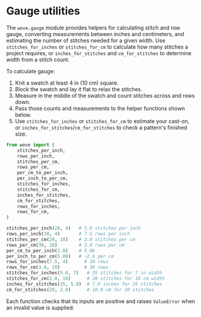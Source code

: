 # Gauge utilities

The `wove.gauge` module provides helpers for calculating stitch and row gauge,
converting measurements between inches and centimeters, and estimating the
number of stitches needed for a given width. Use `stitches_for_inches` or
`stitches_for_cm` to calculate how many stitches a project requires, or
`inches_for_stitches` and `cm_for_stitches` to determine width from a stitch
count.

To calculate gauge:

1. Knit a swatch at least 4 in (10 cm) square.
2. Block the swatch and lay it flat to relax the stitches.
3. Measure in the middle of the swatch and count stitches across and rows down.
4. Pass those counts and measurements to the helper functions shown below.
5. Use `stitches_for_inches` or `stitches_for_cm` to estimate your cast-on, or
   `inches_for_stitches`/`cm_for_stitches` to check a pattern's finished size.

```python
from wove import (
    stitches_per_inch,
    rows_per_inch,
    stitches_per_cm,
    rows_per_cm,
    per_cm_to_per_inch,
    per_inch_to_per_cm,
    stitches_for_inches,
    stitches_for_cm,
    inches_for_stitches,
    cm_for_stitches,
    rows_for_inches,
    rows_for_cm,
)

stitches_per_inch(20, 4)   # 5.0 stitches per inch
rows_per_inch(30, 4)       # 7.5 rows per inch
stitches_per_cm(20, 10)    # 2.0 stitches per cm
rows_per_cm(30, 10)        # 3.0 rows per cm
per_cm_to_per_inch(2.0)    # 5.08
per_inch_to_per_cm(5.08)   # ~2.0 per cm
rows_for_inches(7.5, 4)      # 30 rows
rows_for_cm(3.0, 10)         # 30 rows
stitches_for_inches(5.0, 7)   # 35 stitches for 7 in width
stitches_for_cm(2.0, 10)      # 20 stitches for 10 cm width
inches_for_stitches(35, 5.0)  # 7.0 inches for 35 stitches
cm_for_stitches(20, 2.0)      # 10.0 cm for 20 stitches
```

Each function checks that its inputs are positive and raises `ValueError`
when an invalid value is supplied.
